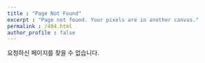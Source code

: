 ```yaml
---
title : "Page Not Found"
excerpt : "Page not found. Your pixels are in another canvas."
permalink : /404.html
author_profile : false
---
```


요청하신 페이지를 찾을 수 없습니다.

<script>
    var GOOG_FIXURL_LANG = 'en';
    var FOOF_FIXURL_SITE = '{{site.url}}'
</script>
<script
    src="https://linkhelp.clients.google.com/tbproxy/lh/wm/fixurl.js">
</script>

